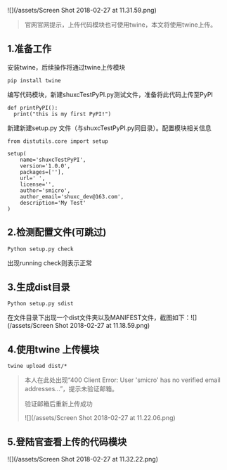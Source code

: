 ![](/assets/Screen Shot 2018-02-27 at 11.31.59.png)

> 官网官网提示，上传代码模块也可使用twine，本文将使用twine上传。

## 1.准备工作

安装twine，后续操作将通过twine上传模块

```
pip install twine
```

编写代码模块，新建shuxcTestPyPI.py测试文件，准备将此代码上传至PyPI

```
def printPyPI():
  print("this is my first PyPI!")
```

新建新建setup.py 文件（与shuxcTestPyPI.py同目录）。配置模块相关信息

```
from distutils.core import setup

setup(
    name='shuxcTestPyPI',
    version='1.0.0',
    packages=[''],
    url=' ',
    license='',
    author='smicro',
    author_email='shuxc_dev@163.com',
    description='My Test'
)
```

## 2.检测配置文件\(可跳过\)

```
Python setup.py check
```

出现running check则表示正常

## 3.生成dist目录

```
Python setup.py sdist
```

在文件目录下出现一个dist文件夹以及MANIFEST文件，截图如下：![](/assets/Screen Shot 2018-02-27 at 11.18.59.png)

## 4.使用twine 上传模块

```
twine upload dist/*
```

> 本人在此处出现“400 Client Error: User 'smicro' has no verified email addresses...”，提示未验证邮箱。
>
> 验证邮箱后重新上传成功
>
> ![](/assets/Screen Shot 2018-02-27 at 11.22.06.png)

## 5.登陆官查看上传的代码模块

![](/assets/Screen Shot 2018-02-27 at 11.32.22.png)

